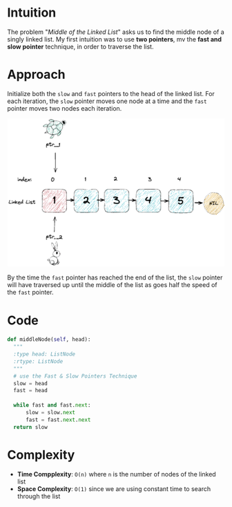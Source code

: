# Intuition

The problem "*Middle of the Linked List*" asks us to find the middle node of a singly linked list. My first intuition was to use **two pointers**, mv the **fast and slow pointer** technique, in order to traverse the list.

# Approach

Initialize both the `slow` and `fast` pointers to the head of the linked list. For each iteration, the `slow` pointer moves one node at a time and the `fast` pointer moves two nodes each iteration.

![Fast & Slow](./fastSlow.gif)

By the time the `fast` pointer has reached the end of the list, the `slow` pointer will have traversed up until the middle of the list as goes half the speed of the `fast` pointer.

# Code

```python
def middleNode(self, head):
  """
  :type head: ListNode
  :rtype: ListNode
  """
  # use the Fast & Slow Pointers Technique
  slow = head
  fast = head

  while fast and fast.next:
      slow = slow.next
      fast = fast.next.next
  return slow
```

# Complexity

- **Time Compplexity**: `O(n)` where `n` is the number of nodes of the linked list
- **Space Complexity**: `O(1)` since we are using constant time to search through the list
